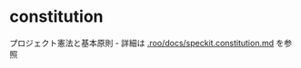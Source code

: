 # constitution

プロジェクト憲法と基本原則 - 詳細は [.roo/docs/speckit.constitution.md](.roo/docs/speckit.constitution.md) を参照